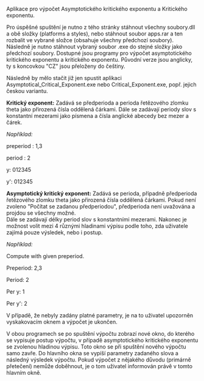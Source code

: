 Aplikace pro výpočet Asymptotického kritického exponentu a Kritického exponentu.

Pro úspěšné spuštění je nutno z tého stránky stáhnout všechny soubory.dll a obě složky (platforms a styles), nebo stáhnout soubor apps.rar a ten rozbalit ve vybrané složce (obsahuje všechny předchozí soubory).
Následně je nutno stáhnout vybraný soubor .exe do stejné složky jako předchozí soubory. Dostupné jsou programy pro výpočet asymptotického kritického exponentu a kritického exponentu. Původní verze jsou anglicky, ty s koncovkou "CZ" jsou přeloženy do češtiny.

Následně by mělo stačit již jen spustit aplikaci Asymptotical_Critical_Exponent.exe nebo Critical_Exponent.exe, popř. jejich českou variantu.

**Kritický exponent:** 
Zadává se předperioda a perioda řetězového zlomku theta jako přirozená čísla oddělená čárkami. 
Dále se zadávají periody slov s konstantní mezerami jako písmena a čísla anglické abecedy bez mezer a čárek. 

_Například:_

preperiod : 1,3

period : 2

y: 012345

y': 012345

**Asymptotický kritický exponent:** 
Zadává se perioda, případně předperioda řetězového zlomku theta jako přirozená čísla oddělená čárkami. Pokud není zvoleno "Počítat se zadanou předperiodou", předperioda není uvažována a projdou se všechny možné.  
Dále se zadávají délky period slov s konstantními mezerami.
Nakonec je možnost volit mezi 4 různými hladinami výpisu podle toho, zda uživatele zajímá pouze výsledek, nebo i postup. 

_Například:_

Compute with given preperiod.

Preperiod: 2,3

Period: 2

Per y: 1

Per y': 2

V případě, že nebyly zadány platné parametry, je na to uživatel upozorněn vyskakovacím oknem a výpočet je ukončen. 

V obou programech se po spuštění výpočtu zobrazí nové okno, do kterého se vypisuje postup výpočtu, v případě asymptotického kritického exponentu se zvolenou hladinou výpisu. Toto okno se při spuštění nového výpočtu samo zavře.
Do hlavního okna se vypíší parametry zadaného slova a následný výsledek výpočtu. 
Pokud výpočet z nějakého důvodu (primárně přetečení) nemůže doběhnout, je o tom uživatel informován právě v tomto hlavním okně. 

